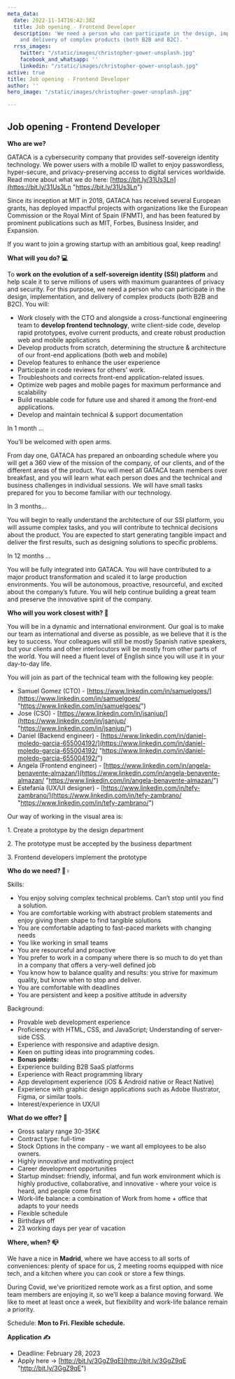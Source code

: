 ```yaml
---
meta_data:
  date: 2022-11-14T16:42:38Z
  title: Job opening - Frontend Developer
  description: 'We need a person who can participate in the design, implementation,
    and delivery of complex products (both B2B and B2C). '
  rrss_images:
    twitter: "/static/images/christopher-gower-unsplash.jpg"
    facebook_and_whatsapp: ''
    linkedin: "/static/images/christopher-gower-unsplash.jpg"
active: true
title: Job opening - Frontend Developer
author: ''
hero_image: "/static/images/christopher-gower-unsplash.jpg"

---
```

## Job opening - Frontend Developer

**Who are we?**

GATACA is a cybersecurity company that provides self-sovereign identity technology. We power users with a mobile ID wallet to enjoy passwordless, hyper-secure, and privacy-preserving access to digital services worldwide. Read more about what we do here: [https://bit.ly/31Us3Ln](https://bit.ly/31Us3Ln "https://bit.ly/31Us3Ln")

Since its inception at MIT in 2018, GATACA has received several European grants, has deployed impactful projects with organizations like the European Commission or the Royal Mint of Spain (FNMT), and has been featured by prominent publications such as MIT, Forbes, Business Insider, and Expansion.

If you want to join a growing startup with an ambitious goal, keep reading!

**What will you do? 💻**

To **work on the evolution of a self-sovereign identity (SSI) platform** and help scale it to serve millions of users with maximum guarantees of privacy and security. For this purpose, we need a person who can participate in the design, implementation, and delivery of complex products (both B2B and B2C). You will:

* Work closely with the CTO and alongside a cross-functional engineering team to **develop frontend technology**, write client-side code, develop rapid prototypes, evolve current products, and create robust production web and mobile applications
* Develop products from scratch, determining the structure & architecture of our front-end applications (both web and mobile)
* Develop features to enhance the user experience
* Participate in code reviews for others' work.
* Troubleshoots and corrects front-end application-related issues.
* Optimize web pages and mobile pages for maximum performance and scalability
* Build reusable code for future use and shared it among the front-end applications.
* Develop and maintain technical & support documentation

In 1 month ...

You’ll be welcomed with open arms.

From day one, GATACA has prepared an onboarding schedule where you will get a 360 view of the mission of the company, of our clients, and of the different areas of the product. You will meet all GATACA team members over breakfast, and you will learn what each person does and the technical and business challenges in individual sessions. We will have small tasks prepared for you to become familiar with our technology.

In 3 months...

You will begin to really understand the architecture of our SSI platform, you will assume complex tasks, and you will contribute to technical decisions about the product. You are expected to start generating tangible impact and deliver the first results, such as designing solutions to specific problems.

In 12 months ...

You will be fully integrated into GATACA. You will have contributed to a major product transformation and scaled it to large production environments. You will be autonomous, proactive, resourceful, and excited about the company’s future. You will help continue building a great team and preserve the innovative spirit of the company.

**Who will you work closest with? 🕺**

You will be in a dynamic and international environment. Our goal is to make our team as international and diverse as possible, as we believe that it is the key to success. Your colleagues will still be mostly Spanish native speakers, but your clients and other interlocutors will be mostly from other parts of the world. You will need a fluent level of English since you will use it in your day-to-day life.

You will join as part of the technical team with the following key people:

* Samuel Gomez (CTO) - [https://www.linkedin.com/in/samuelgoes/](https://www.linkedin.com/in/samuelgoes/ "https://www.linkedin.com/in/samuelgoes/")
* Jose (CSO) - [https://www.linkedin.com/in/jsanjup/](https://www.linkedin.com/in/jsanjup/ "https://www.linkedin.com/in/jsanjup/")
* Daniel (Backend engineer) - [https://www.linkedin.com/in/daniel-moledo-garcia-655004192/](https://www.linkedin.com/in/daniel-moledo-garcia-655004192/ "https://www.linkedin.com/in/daniel-moledo-garcia-655004192/")
* Ángela (Frontend engineer) - [https://www.linkedin.com/in/angela-benavente-almazan/](https://www.linkedin.com/in/angela-benavente-almazan/ "https://www.linkedin.com/in/angela-benavente-almazan/")
* Estefanía (UX/UI designer) - [https://www.linkedin.com/in/tefy-zambrano/](https://www.linkedin.com/in/tefy-zambrano/ "https://www.linkedin.com/in/tefy-zambrano/")

Our way of working in the visual area is:

1\. Create a prototype by the design department

2\. The prototype must be accepted by the business department

3\. Frontend developers implement the prototype

**Who do we need? 🤼♀️**

Skills:

* You enjoy solving complex technical problems. Can’t stop until you find a solution.
* You are comfortable working with abstract problem statements and enjoy giving them shape to find tangible solutions
* You are comfortable adapting to fast-paced markets with changing needs
* You like working in small teams
* You are resourceful and proactive
* You prefer to work in a company where there is so much to do yet than in a company that offers a very-well defined job
* You know how to balance quality and results: you strive for maximum quality, but know when to stop and deliver.
* You are comfortable with deadlines
* You are persistent and keep a positive attitude in adversity

Background:

* Provable web development experience
* Proficiency with HTML, CSS, and JavaScript; Understanding of server-side CSS.
* Experience with responsive and adaptive design.
* Keen on putting ideas into programming codes.
* **Bonus points:**
* Experience building B2B SaaS platforms
* Experience with React programming library
* App development experience (iOS & Android native or React Native)
* Experience with graphic design applications such as Adobe Illustrator, Figma, or similar tools.
* Interest/experience in UX/UI

**What do we offer? 🤝**

* Gross salary range 30-35K€
* Contract type: full-time
* Stock Options in the company - we want all employees to be also owners.
* Highly innovative and motivating project
* Career development opportunities
* Startup mindset: friendly, informal, and fun work environment which is highly productive, collaborative, and innovative - where your voice is heard, and people come first
* Work-life balance: a combination of Work from home + office that adapts to your needs
* Flexible schedule
* Birthdays off
* 23 working days per year of vacation

**Where, when? 📪**

We have a nice in **Madrid**, where we have access to all sorts of conveniences: plenty of space for us, 2 meeting rooms equipped with nice tech, and a kitchen where you can cook or store a few things.

During Covid, we’ve prioritized remote work as a first option, and some team members are enjoying it, so we’ll keep a balance moving forward. We like to meet at least once a week, but flexibility and work-life balance remain a priority.

Schedule: **Mon to Fri. Flexible schedule.**

**Application ✍**

* Deadline: February 28, 2023
* Apply here → [http://bit.ly/3GgZ9qE](http://bit.ly/3GgZ9qE "http://bit.ly/3GgZ9qE")